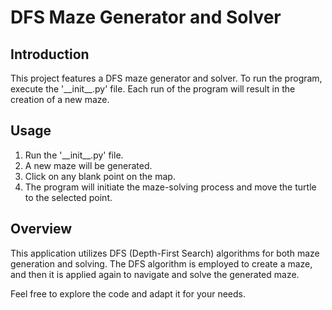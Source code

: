 # DFS Maze Generator and Solver

## Introduction

This project features a DFS maze generator and solver. To run the program, execute the '\_\_init\_\_.py' file. Each run of the program will result in the creation of a new maze.

## Usage

1. Run the '\_\_init\_\_.py' file.
2. A new maze will be generated.
3. Click on any blank point on the map.
4. The program will initiate the maze-solving process and move the turtle to the selected point.

## Overview

This application utilizes DFS (Depth-First Search) algorithms for both maze generation and solving. The DFS algorithm is employed to create a maze, and then it is applied again to navigate and solve the generated maze.

Feel free to explore the code and adapt it for your needs.
